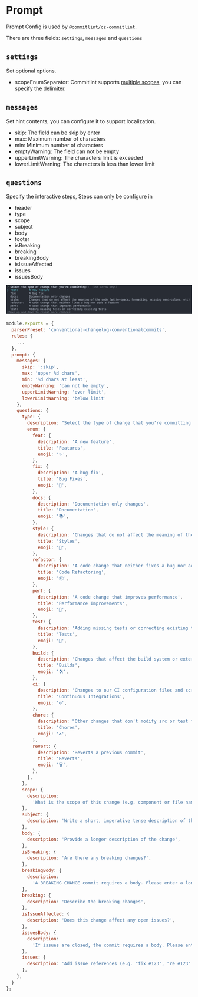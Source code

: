 # Prompt

Prompt Config is used by `@commitlint/cz-commitlint`.

There are three fields: `settings`, `messages` and `questions`

## `settings`

Set optional options.

- scopeEnumSeparator: Commitlint supports [multiple scopes](./concepts-commit-conventions.md?id=multiple-scopes), you can specify the delimiter.

## `messages`

Set hint contents, you can configure it to support localization.

- skip: The field can be skip by enter
- max: Maximum number of characters
- min: Minimum number of characters
- emptyWarning: The field can not be empty
- upperLimitWarning: The characters limit is exceeded
- lowerLimitWarning: The characters is less than lower limit

## `questions`

Specify the interactive steps, Steps can only be configure in

- header
- type
- scope
- subject
- body
- footer
- isBreaking
- breaking
- breakingBody
- isIssueAffected
- issues
- issuesBody

<div class="sequence">
    <img src="./assets/cz-commitlint.png"/>
</div>

```js
module.exports = {
  parserPreset: 'conventional-changelog-conventionalcommits',
  rules: {
    ...
  },
  prompt: {
    messages: {
      skip: ':skip',
      max: 'upper %d chars',
      min: '%d chars at least',
      emptyWarning: 'can not be empty',
      upperLimitWarning: 'over limit',
      lowerLimitWarning: 'below limit'
    },
    questions: {
      type: {
        description: "Select the type of change that you're committing:",
        enum: {
          feat: {
            description: 'A new feature',
            title: 'Features',
            emoji: '✨',
          },
          fix: {
            description: 'A bug fix',
            title: 'Bug Fixes',
            emoji: '🐛',
          },
          docs: {
            description: 'Documentation only changes',
            title: 'Documentation',
            emoji: '📚',
          },
          style: {
            description: 'Changes that do not affect the meaning of the code (white-space, formatting, missing semi-colons, etc)',
            title: 'Styles',
            emoji: '💎',
          },
          refactor: {
            description: 'A code change that neither fixes a bug nor adds a feature',
            title: 'Code Refactoring',
            emoji: '📦',
          },
          perf: {
            description: 'A code change that improves performance',
            title: 'Performance Improvements',
            emoji: '🚀',
          },
          test: {
            description: 'Adding missing tests or correcting existing tests',
            title: 'Tests',
            emoji: '🚨',
          },
          build: {
            description: 'Changes that affect the build system or external dependencies (example scopes: gulp, broccoli, npm)',
            title: 'Builds',
            emoji: '🛠',
          },
          ci: {
            description: 'Changes to our CI configuration files and scripts (example scopes: Travis, Circle, BrowserStack, SauceLabs)',
            title: 'Continuous Integrations',
            emoji: '⚙️',
          },
          chore: {
            description: "Other changes that don't modify src or test files",
            title: 'Chores',
            emoji: '♻️',
          },
          revert: {
            description: 'Reverts a previous commit',
            title: 'Reverts',
            emoji: '🗑',
          },
        },
      },
      scope: {
        description:
          'What is the scope of this change (e.g. component or file name)',
      },
      subject: {
        description: 'Write a short, imperative tense description of the change',
      },
      body: {
        description: 'Provide a longer description of the change',
      },
      isBreaking: {
        description: 'Are there any breaking changes?',
      },
      breakingBody: {
        description:
          'A BREAKING CHANGE commit requires a body. Please enter a longer description of the commit itself',
      },
      breaking: {
        description: 'Describe the breaking changes',
      },
      isIssueAffected: {
        description: 'Does this change affect any open issues?',
      },
      issuesBody: {
        description:
          'If issues are closed, the commit requires a body. Please enter a longer description of the commit itself',
      },
      issues: {
        description: 'Add issue references (e.g. "fix #123", "re #123".)',
      },
    },
  }
};
```

